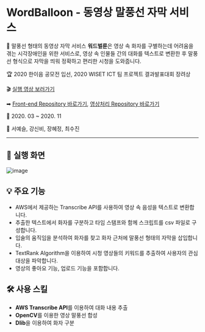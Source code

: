 # WordBalloon - 동영상 말풍선 자막 서비스

📝 말풍선 형태의 동영상 자막 서비스 **워드벌룬**은 영상 속 화자를 구별하는데 어려움을 겪는 시각장애인을 위한 서비스로, 영상 속 인물들 간의 대화를 텍스트로 변환한 후 말풍선 형식으로 자막을 띄워 정확하고 편리한 시청을 도와줍니다. 

🏆 2020 한이음 공모전 입선, 2020 WISET ICT 팀 프로젝트 결과발표대회 장려상

🎬 [실행 영상 보러가기](https://youtu.be/3_EpyhLw_CI)

➡ [Front-end Repository 바로가기](https://github.com/sok98/Front-end), [영상처리 Repository 바로가기](https://github.com/sok98/openCV)

📅 2020. 03 ~ 2020. 11

👭 서예슬, 강신비, 장혜정, 최수진

* * *

## 📱 실행 화면

![image](https://user-images.githubusercontent.com/43838027/132551682-234a2a34-4cf4-467f-8c53-0402c76e67f2.png)



## 💡 주요 기능   
- AWS에서 제공하는 Transcribe API를 사용하여 영상 속 음성을 텍스트로 변환합니다.
- 추출한 텍스트에서 화자를 구분하고 타임 스탬프와 함께 스크립트를 csv 파일로 구성합니다.
- 입술의 움직임을 분석하여 화자를 찾고 화자 근처에 말풍선 형태의 자막을 삽입합니다.
- TextRank Algorithm을 이용하여 시청 영상들의 키워드를 추출하여 사용자의 관심 대상을 파악합니다.
- 영상의 좋아요 기능, 업로드 기능을 포함합니다.


## 🛠 사용 스킬
- **AWS Transcribe API**를 이용하여 대화 내용 추출
- **OpenCV**를 이용한 영상 말풍선 합성
- **Dlib**을 이용하여 화자 구분
